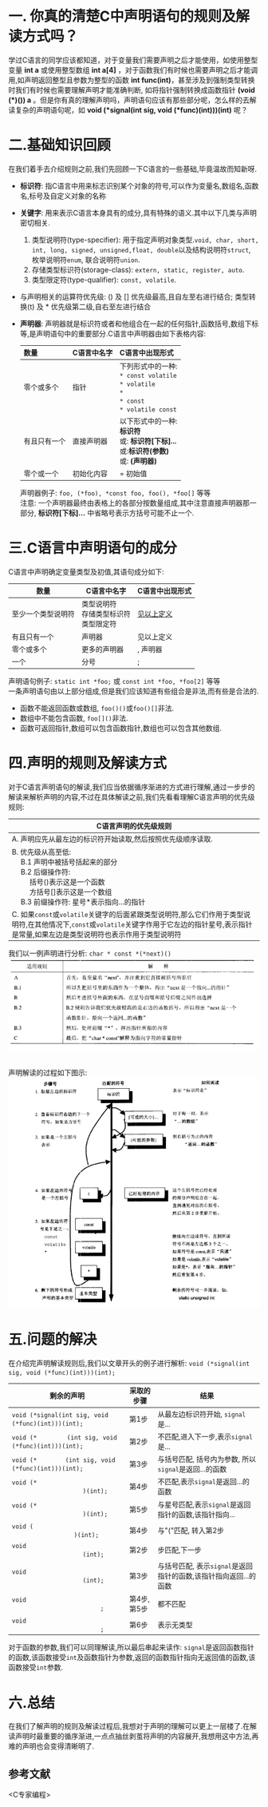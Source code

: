 # 一. 你真的清楚C中声明语句的规则及解读方式吗？
学过C语言的同学应该都知道，对于变量我们需要声明之后才能使用，如使用整型变量 **int a** 或使用整型数组 **int a[4]** ，对于函数我们有时候也需要声明之后才能调用,如声明返回整型且参数为整型的函数 **int func(int)**，甚至涉及到强制类型转换时我们有时候也需要理解声明才能准确判断, 如将指针强制转换成函数指针 **(void (\*)()) a** 。但是你有真的理解声明吗，声明语句应该有那些部分呢，怎么样的去解读复杂的声明语句呢，如 **void (\*signal(int sig, void (\*func)(int)))(int)** 呢？ 
# 二.基础知识回顾
在我们着手去介绍规则之前,我们先回顾一下C语言的一些基础,毕竟温故而知新呀.
* **标识符**: 指C语言中用来标志识别某个对象的符号,可以作为变量名,数组名,函数名,标号及自定义对象的名称
* **关键字**: 用来表示C语言本身具有的成分,具有特殊的语义.其中以下几类与声明密切相关.
  1. 类型说明符(type-specifier): 用于指定声明对象类型.`void, char, short, int, long, signed, unsigned,float, double`以及结构说明符`struct`, 枚举说明符`enum`, 联合说明符`union`.
  2. 存储类型标识符(storage-class): `extern, static, register, auto`.
  3. 类型限定符(type-qualifier): `const, volatile`.
* 与声明相关的运算符优先级: () 及 [] 优先级最高,且自左至右进行结合; 类型转换(t) 及 * 优先级第二级,自右至左进行结合
* **声明器**: 声明器就是标识符或者和他组合在一起的任何指针,函数括号,数组下标等,是声明语句中的重要部分.C语言中声明器由如下表格内容:

  | 数量 | C语言中名字 | C语言中出现形式 |
  | ----- | ----- | ----- |
  | 零个或多个 | 指针 | 下列形式中的一种: <br> `* const volatile` <br> `* volatile` <br> `*` <br> `* const` <br> `* volatile const` |
  | 有且只有一个 | 直接声明器 | 以下形式中的一种: <br> **标识符** <br> 或: **标识符[下标]...** <br> 或:**标识符(参数)** <br> 或: **(声明器)** |
  | 零个或一个 | 初始化内容 | = 初始值 |

  声明器例子: `foo, (*foo), *const foo, foo(), *foo[]` 等等<br>
  注意: 一个声明器最终由表格上的各部分按数量组成,其中注意直接声明器那一部分, **标识符[下标]...** 中省略号表示方括号可能不止一个.
# 三.C语言中声明语句的成分
C语言中声明确定变量类型及初值,其语句成分如下:

| 数量 | C语言中名字 | C语言中出现形式 |
| ----- | ----- | ----- |
| 至少一个类型说明符 | 类型说明符 <br> 存储类型标识符 <br> 类型限定符 | [见以上定义](#二.基础知识回顾) |
| 有且只有一个 | 声明器 | 见以上定义 |
| 零个或多个 | 更多的声明器 | , 声明器 |
| 一个 | 分号 | ; |

声明语句例子: `static int *foo;` 或 `const int *foo, *foo[2]` 等等<br>
一条声明语句由以上部分组成,但是我们应该知道有些组合是非法,而有些是合法的.
* 函数不能返回函数或数组, `foo()()`或`foo()[]`非法.
* 数组中不能包含函数, `foo[]()`非法.
* 函数可返回指针,数组可以包含函数指针,数组也可以包含其他数组.
# 四.声明的规则及解读方式
对于C语言声明语句的解读,我们应当依据循序渐进的方式进行理解,通过一步步的解读来解析声明的内容,不过在具体解读之前,我们先看看理解C语言声明的优先级规则:

| C语言声明的优先级规则 |
| --- |
| A. 声明应先从最左边的标识符开始读取,然后按照优先级顺序读取. |
| B. 优先级从高至低: <br>  &emsp; B.1 声明中被括号括起来的部分 <br> &emsp; B.2 后缀操作符: <br> &emsp; &emsp; 括号()表示这是一个函数 <br> &emsp; &emsp; 方括号[]表示这是一个数组 <br> &emsp; B.3 前缀操作符: 星号*表示指向...的指针 |
| C. 如果`const`或`volatile`关键字的后面紧跟类型说明符,那么它们作用于类型说明符,在其他情况下,`const`或`volatile`关键字作用于它左边的指针星号,表示指针是常量,如果左边是类型说明符也表示作用于类型说明符 |

我们以一例声明进行分析: `char * const *(*next)()`
![](pic2.png)

<br>声明解读的过程如下图示:
![](pic1.png)

# 五.问题的解决
在介绍完声明解读规则后,我们以文章开头的例子进行解析: `void (*signal(int sig, void (*func)(int)))(int);`

| 剩余的声明 | 采取的步骤 | 结果 |
|--- | --- | --- |
| `void (*signal(int sig, void (*func)(int)))(int);` | 第1步 | 从最左边标识符开始, `signal`是... |
| `void (*` &emsp; &emsp; &emsp;` (int sig, void (*func)(int)))(int);` | 第2步 | 不匹配,进入下一步,表示`signal`是... |
| `void (*`  &emsp; &emsp; &emsp; `(int sig, void (*func)(int)))(int);` | 第3步 | 与括号匹配, 括号内为参数, 所以`signal`是返回...的函数 |
| `void (* `  &emsp; &emsp; &emsp; &emsp; &emsp; &emsp; &emsp; &emsp; &emsp; &emsp; &emsp; &emsp; &emsp; &emsp; &emsp; &emsp; &emsp;  `)(int);` | 第4步 | 不匹配,表示`signal`是返回...的函数 |
| `void (*`  &emsp; &emsp; &emsp; &emsp; &emsp; &emsp; &emsp; &emsp; &emsp; &emsp; &emsp; &emsp; &emsp; &emsp; &emsp; &emsp; &emsp;  `)(int);` | 第5步 | 与星号匹配,表示`signal`是返回指针的函数,该指针指向... |
| `void (` &emsp; &emsp; &emsp; &emsp; &emsp; &emsp; &emsp; &emsp; &emsp; &emsp; &emsp; &emsp; &emsp; &emsp; &emsp; &emsp; &emsp;   `)(int);` | 第4步 | 与"("匹配, 转入第2步 |
| `void` &emsp; &emsp; &emsp; &emsp; &emsp; &emsp; &emsp; &emsp; &emsp; &emsp; &emsp; &emsp; &emsp; &emsp; &emsp; &emsp; &emsp; &emsp; `(int);` | 第2步 | 步匹配,下一步 |
| `void` &emsp; &emsp; &emsp; &emsp; &emsp; &emsp; &emsp; &emsp; &emsp; &emsp; &emsp; &emsp; &emsp; &emsp; &emsp; &emsp; &emsp; &emsp; `(int);` | 第3步 | 与括号匹配, 表示`signal`是返回指针的函数,该指针指向返回...的函数 |
| `void` &emsp; &emsp; &emsp; &emsp; &emsp; &emsp; &emsp; &emsp; &emsp; &emsp; &emsp; &emsp; &emsp; &emsp; &emsp; &emsp; &emsp; &emsp; &emsp; &emsp; `;` | 第4步,第5步 | 都不匹配 |
| `void` &emsp; &emsp; &emsp; &emsp; &emsp; &emsp; &emsp; &emsp; &emsp; &emsp; &emsp; &emsp; &emsp; &emsp; &emsp; &emsp; &emsp; &emsp; &emsp; &emsp; `;` | 第6步 | 表示无类型 |

对于函数的参数,我们可以同理解读,所以最后串起来读作: `signal`是返回函数指针的函数,该函数接受`int`及函数指针为参数,返回的函数指针指向无返回值的函数,该函数接受`int`参数.
# 六.总结
在我们了解声明的规则及解读过程后,我想对于声明的理解可以更上一层楼了.在解读声明时最重要的循序渐进,一点点抽丝剥茧将声明的内容展开,我想用这中方法,再难的声明也会变得清晰明了.
## 参考文献
<C专家编程>

